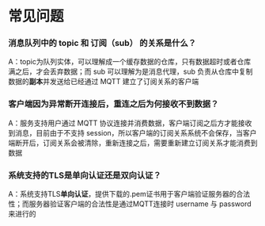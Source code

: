 # 常见问题

### 消息队列中的 topic 和 订阅（sub） 的关系是什么？
A：topic为队列实体，可以理解成一个缓存数据的仓库，只有数据超时或者仓库满之后，才会丢弃数据；而 sub 可以理解为是消息代理，sub 负责从仓库中复制数据的**副本**并发送给已经通过 MQTT 建立了订阅关系的客户端

### 客户端因为异常断开连接后，重连之后为何接收不到数据？
A：服务支持用户通过 MQTT 协议连接并消费数据，客户端订阅之后方才能接收到消息，目前由于不支持 session，所以客户端的订阅关系系统不会保存，当客户端断开后，订阅关系会被清除，重新连接之后，需要重新建立订阅关系才能消费到数据

### 系统支持的TLS是单向认证还是双向认证？
A：系统支持TLS**单向认证**，提供下载的.pem证书用于客户端验证服务器的合法性；而服务器验证客户端的合法性是通过MQTT连接时 username 与 password 来进行的



